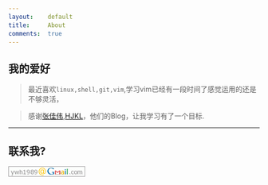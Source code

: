 ```yaml
---
layout:    default
title:     About
comments:  true
---
```


## 我的爱好

> 最近喜欢`linux,shell,git,vim`,学习vim已经有一段时间了感觉运用的还是不够灵活，

> 感谢[张佳伟],[HJKL]，他们的Blog，让我学习有了一个目标.


----

## 联系我?

![gmail](/img/gmail.png)

[张佳伟]: http://ghosertblog.github.com/
[HJKL]: http://hjkl.me/
